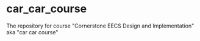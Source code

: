 # car_car_course
The repository for course "Cornerstone EECS Design and Implementation" aka "car car course"

